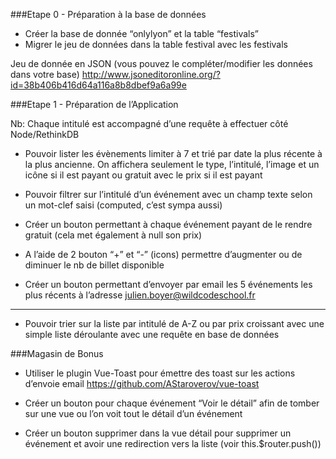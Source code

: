 ###Etape 0 - Préparation à la base de données
 
* Créer la base de donnée “onlylyon” et la table “festivals”
* Migrer le jeu de données dans la table festival avec les festivals
 
Jeu de donnée en JSON 
(vous pouvez le compléter/modifier les données dans votre base)
http://www.jsoneditoronline.org/?id=38b406b416d64a116a8b8dbef9a6a99e
 
###Etape 1 -  Préparation de l’Application
 
Nb: Chaque intitulé est accompagné d’une requête à effectuer côté Node/RethinkDB
 
* Pouvoir lister les évènements limiter à 7 et trié par date la plus récente à la plus ancienne. On affichera seulement le type, l’intitulé, l’image et un icône si il est payant ou gratuit avec le prix si il est payant

* Pouvoir filtrer sur l’intitulé d’un événement avec un champ texte selon un mot-clef saisi (computed, c’est sympa aussi)

* Créer un bouton permettant à chaque événement payant de le rendre gratuit (cela met également à null son prix)

* A l’aide de  2 bouton “+” et “-” (icons) permettre d’augmenter ou de diminuer le nb de billet disponible

* Créer un bouton permettant d’envoyer par email les 5 événements les plus récents à  l’adresse julien.boyer@wildcodeschool.fr

------

* Pouvoir trier sur la liste par intitulé de A-Z ou par prix croissant avec une simple liste déroulante avec une requête en base de données


 
 
 
###Magasin de Bonus
 
* Utiliser le plugin Vue-Toast pour émettre des toast sur les actions d’envoie email https://github.com/AStaroverov/vue-toast

* Créer un bouton  pour chaque événement “Voir le détail” afin de tomber sur une vue ou l’on voit tout le détail d’un événement

* Créer un bouton supprimer dans la vue détail pour supprimer un événement et avoir une redirection vers la liste (voir this.$router.push())
